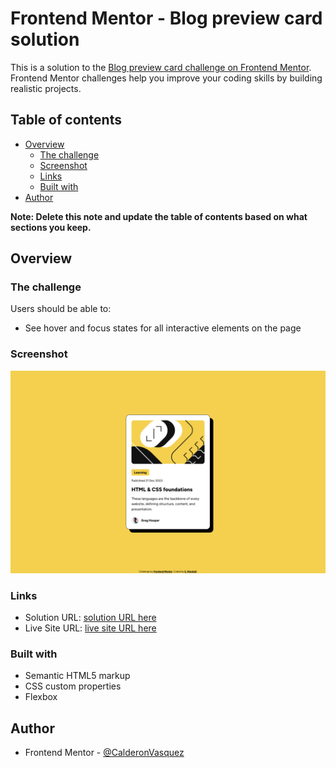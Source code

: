 # Frontend Mentor - Blog preview card solution

This is a solution to the [Blog preview card challenge on Frontend Mentor](https://www.frontendmentor.io/challenges/blog-preview-card-ckPaj01IcS). Frontend Mentor challenges help you improve your coding skills by building realistic projects. 

## Table of contents

- [Overview](#overview)
  - [The challenge](#the-challenge)
  - [Screenshot](#screenshot)
  - [Links](#links)
  - [Built with](#built-with)
- [Author](#author)

**Note: Delete this note and update the table of contents based on what sections you keep.**

## Overview

### The challenge

Users should be able to:

- See hover and focus states for all interactive elements on the page

### Screenshot

![](assets/images/blog-preview-SS.png)

### Links

- Solution URL: [solution URL here](https://www.frontendmentor.io/solutions/responsive-blog-preview-card-using-html5-custom-properties-flexbox-rZ0CjAuAG3)
- Live Site URL: [live site URL here](https://blog-blurb-card.netlify.app/)

### Built with

- Semantic HTML5 markup
- CSS custom properties
- Flexbox

## Author

- Frontend Mentor - [@CalderonVasquez](https://www.frontendmentor.io/profile/CalderonVasquez)

